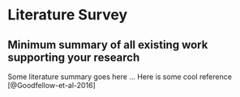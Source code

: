 # Literature Survey

## Minimum summary of all existing work supporting your research

Some literature summary goes here ...
Here is some cool reference [@Goodfellow-et-al-2016]

